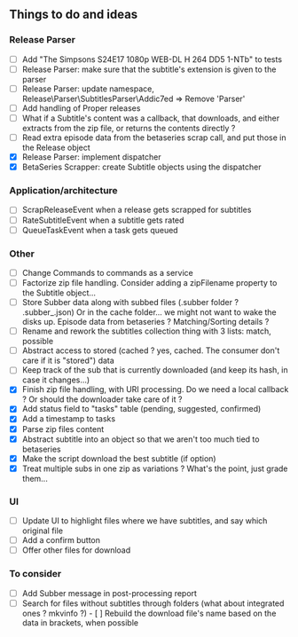 ## Things to do and ideas

### Release Parser
- [ ] Add "The Simpsons S24E17 1080p WEB-DL H 264 DD5 1-NTb" to tests
- [ ] Release Parser: make sure that the subtitle's extension is given to the parser
- [ ] Release Parser: update namespace, Release\Parser\SubtitlesParser\Addic7ed => Remove 'Parser'
- [ ] Add handling of Proper releases
- [ ] What if a Subtitle's content was a callback, that downloads, and either extracts from the zip file, or
      returns the contents directly ?
- [ ] Read extra episode data from the betaseries scrap call, and put those in the Release object
- [x] Release Parser: implement dispatcher
- [x] BetaSeries Scrapper: create Subtitle objects using the dispatcher

### Application/architecture
- [ ] ScrapReleaseEvent when a release gets scrapped for subtitles
- [ ] RateSubtitleEvent when a subtitle gets rated
- [ ] QueueTaskEvent when a task gets queued

### Other
- [ ] Change Commands to commands as a service
- [ ] Factorize zip file handling. Consider adding a zipFilename property to the Subtitle object...
- [ ] Store Subber data along with subbed files (.subber folder ? .subber_<filename>.json)
      Or in the cache folder... we might not want to wake the disks up.
      Episode data from betaseries ?
      Matching/Sorting details ?
- [ ] Rename and rework the subtitles collection thing with 3 lists: match, possible
- [ ] Abstract access to stored (cached ? yes, cached. The consumer don't care if it is "stored") data
- [ ] Keep track of the sub that is currently downloaded (and keep its hash, in case it changes...)
- [x] Finish zip file handling, with URI processing. Do we need a local callback ? Or should the downloader take care of it ?
- [x] Add status field to "tasks" table (pending, suggested, confirmed)
- [x] Add a timestamp to tasks
- [x] Parse zip files content
- [x] Abstract subtitle into an object so that we aren't too much tied to betaseries
- [x] Make the script download the best subtitle (if option)
- [x] Treat multiple subs in one zip as variations ? What's the point, just grade them...

### UI
- [ ] Update UI to highlight files where we have subtitles, and say which original file
- [ ] Add a confirm button
- [ ] Offer other files for download

### To consider
- [ ] Add Subber message in post-processing report
- [ ] Search for files without subtitles through folders (what about integrated ones ? mkvinfo ?)
      - [ ] Rebuild the download file's name based on the data in brackets, when possible
